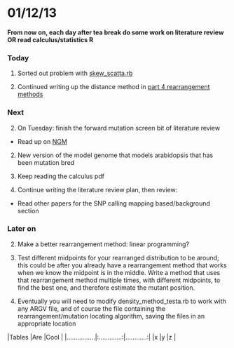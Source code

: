 01/12/13
========================================================

**From now on, each day after tea break do some work on literature review OR read calculus/statistics R**

### Today

1. Sorted out problem with [skew_scatta.rb](https://github.com/edwardchalstrey1/fragmented_genome_with_snps/blob/master/skew_scatta.rb)

1. Continued writing up the distance method in [part 4 rearrangement methods](https://github.com/edwardchalstrey1/fragmented_genome_with_snps/blob/master/writeup/p4_rearrangement_methods.md)

### Next

2. On Tuesday: finish the forward mutation screen bit of literature review
 - Read up on [NGM](http://bar.utoronto.ca/ngm/description.html)

2. New version of the model genome that models arabidopsis that has been mutation bred

3. Keep reading the calculus pdf

2. Continue writing the literature review plan, then review:
 - Read other papers for the SNP calling mapping based/background section

### Later on

2. Make a better rearrangement method: linear programming?

3. Test different midpoints for your rearranged distribution to be around; this could be after you already have a rearrangement method that works when we know the midpoint is in the middle. Write a method that uses that rearrangement method multiple times, with different midpoints, to find the best one, and therefore estimate the mutant position.

4. Eventually you will need to modify density_method_testa.rb to work with any ARGV file, and of course the file containing the rearrangement/mutation locating algorithm, saving the files in an appropriate location

|Tables          |Are            |Cool         |
|................|:.............:|............:|
|x               |y              |z            |
